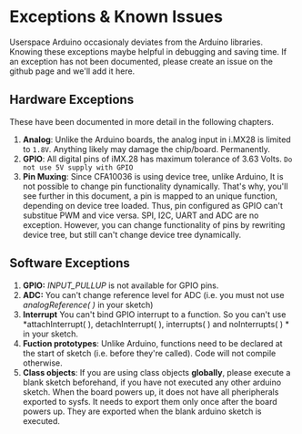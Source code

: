 # Exceptions & Known Issues

Userspace Arduino occasionaly deviates from the Arduino libraries. Knowing these exceptions maybe helpful in debugging and saving time. If an exception has not been documented, please create an issue on the github page and we'll add it here.


## Hardware Exceptions

These have been documented in more detail in the following chapters.

1. **Analog**: Unlike the Arduino boards, the analog input in i.MX28 is limited to ```1.8V```. Anything likely may damage the chip/board. Permanently.
2. **GPIO**: All digital pins of iMX.28 has maximum tolerance of 3.63 Volts. ```Do not use 5V supply with GPIO```
3. **Pin Muxing**: Since CFA10036 is using device tree, unlike Arduino, It is not possible to change pin functionality dynamically. That's why, you'll see further in this document, a pin is mapped to an unique function, depending on device tree loaded. Thus, pin configured as GPIO can't substitue PWM and vice versa. SPI, I2C, UART and ADC are no exception. However, you can change functionality of pins by rewriting device tree, but still can't change device tree dynamically.

## Software Exceptions


1. **GPIO:** *INPUT_PULLUP* is not available for GPIO pins.
2. **ADC:** You can't change reference level for ADC (i.e. you must not use *analogReference( )* in your sketch)
2. **Interrupt** You can't bind GPIO interrupt to a function. So you can't use *attachInterrupt( ), detachInterrupt( ), interrupts( ) and noInterrupts( ) * in your sketch.
2. **Fuction prototypes**: Unlike Arduino, functions need to be declared at the start of sketch (i.e. before they're called). Code will not compile otherwise.
3. **Class objects**: If you are using class objects **globally**, please execute a blank sketch beforehand, if you have not executed any other arduino sketch. When the board powers up, it does not have all pheripherals exported to sysfs. It needs to export them only once after the board powers up. They are exported when the blank arduino sketch is executed.


